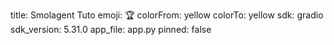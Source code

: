 title: Smolagent Tuto
emoji: 🏆
colorFrom: yellow
colorTo: yellow
sdk: gradio
sdk_version: 5.31.0
app_file: app.py
pinned: false